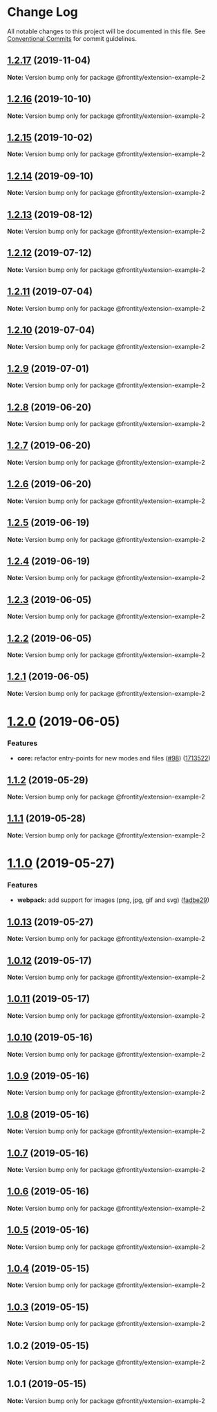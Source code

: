 # Change Log

All notable changes to this project will be documented in this file.
See [Conventional Commits](https://conventionalcommits.org) for commit guidelines.

## [1.2.17](https://github.com/frontity/frontity/compare/@frontity/extension-example-2@1.2.16...@frontity/extension-example-2@1.2.17) (2019-11-04)

**Note:** Version bump only for package @frontity/extension-example-2





## [1.2.16](https://github.com/frontity/frontity/compare/@frontity/extension-example-2@1.2.15...@frontity/extension-example-2@1.2.16) (2019-10-10)

**Note:** Version bump only for package @frontity/extension-example-2





## [1.2.15](https://github.com/frontity/frontity/compare/@frontity/extension-example-2@1.2.14...@frontity/extension-example-2@1.2.15) (2019-10-02)

**Note:** Version bump only for package @frontity/extension-example-2





## [1.2.14](https://github.com/frontity/frontity/compare/@frontity/extension-example-2@1.2.13...@frontity/extension-example-2@1.2.14) (2019-09-10)

**Note:** Version bump only for package @frontity/extension-example-2





## [1.2.13](https://github.com/frontity/frontity/compare/@frontity/extension-example-2@1.2.12...@frontity/extension-example-2@1.2.13) (2019-08-12)

**Note:** Version bump only for package @frontity/extension-example-2





## [1.2.12](https://github.com/frontity/frontity/compare/@frontity/extension-example-2@1.2.11...@frontity/extension-example-2@1.2.12) (2019-07-12)

**Note:** Version bump only for package @frontity/extension-example-2





## [1.2.11](https://github.com/frontity/frontity/compare/@frontity/extension-example-2@1.2.10...@frontity/extension-example-2@1.2.11) (2019-07-04)

**Note:** Version bump only for package @frontity/extension-example-2





## [1.2.10](https://github.com/frontity/frontity/compare/@frontity/extension-example-2@1.2.9...@frontity/extension-example-2@1.2.10) (2019-07-04)

**Note:** Version bump only for package @frontity/extension-example-2





## [1.2.9](https://github.com/frontity/frontity/compare/@frontity/extension-example-2@1.2.8...@frontity/extension-example-2@1.2.9) (2019-07-01)

**Note:** Version bump only for package @frontity/extension-example-2





## [1.2.8](https://github.com/frontity/frontity/compare/@frontity/extension-example-2@1.2.7...@frontity/extension-example-2@1.2.8) (2019-06-20)

**Note:** Version bump only for package @frontity/extension-example-2





## [1.2.7](https://github.com/frontity/frontity/compare/@frontity/extension-example-2@1.2.6...@frontity/extension-example-2@1.2.7) (2019-06-20)

**Note:** Version bump only for package @frontity/extension-example-2





## [1.2.6](https://github.com/frontity/frontity/compare/@frontity/extension-example-2@1.2.5...@frontity/extension-example-2@1.2.6) (2019-06-20)

**Note:** Version bump only for package @frontity/extension-example-2





## [1.2.5](https://github.com/frontity/frontity/compare/@frontity/extension-example-2@1.2.4...@frontity/extension-example-2@1.2.5) (2019-06-19)

**Note:** Version bump only for package @frontity/extension-example-2





## [1.2.4](https://github.com/frontity/frontity/compare/@frontity/extension-example-2@1.2.3...@frontity/extension-example-2@1.2.4) (2019-06-19)

**Note:** Version bump only for package @frontity/extension-example-2





## [1.2.3](https://github.com/frontity/frontity/compare/@frontity/extension-example-2@1.2.2...@frontity/extension-example-2@1.2.3) (2019-06-05)

**Note:** Version bump only for package @frontity/extension-example-2





## [1.2.2](https://github.com/frontity/frontity/compare/@frontity/extension-example-2@1.2.1...@frontity/extension-example-2@1.2.2) (2019-06-05)

**Note:** Version bump only for package @frontity/extension-example-2





## [1.2.1](https://github.com/frontity/frontity/compare/@frontity/extension-example-2@1.2.0...@frontity/extension-example-2@1.2.1) (2019-06-05)

**Note:** Version bump only for package @frontity/extension-example-2





# [1.2.0](https://github.com/frontity/frontity/compare/@frontity/extension-example-2@1.1.2...@frontity/extension-example-2@1.2.0) (2019-06-05)


### Features

* **core:** refactor entry-points for new modes and files ([#98](https://github.com/frontity/frontity/issues/98)) ([1713522](https://github.com/frontity/frontity/commit/1713522))





## [1.1.2](https://github.com/frontity/frontity/compare/@frontity/extension-example-2@1.1.1...@frontity/extension-example-2@1.1.2) (2019-05-29)

**Note:** Version bump only for package @frontity/extension-example-2





## [1.1.1](https://github.com/frontity/frontity/compare/@frontity/extension-example-2@1.1.0...@frontity/extension-example-2@1.1.1) (2019-05-28)

**Note:** Version bump only for package @frontity/extension-example-2





# [1.1.0](https://github.com/frontity/frontity/compare/@frontity/extension-example-2@1.0.13...@frontity/extension-example-2@1.1.0) (2019-05-27)


### Features

* **webpack:** add support for images (png, jpg, gif and svg) ([fadbe29](https://github.com/frontity/frontity/commit/fadbe29))





## [1.0.13](https://github.com/frontity/frontity/compare/@frontity/extension-example-2@1.0.12...@frontity/extension-example-2@1.0.13) (2019-05-27)

**Note:** Version bump only for package @frontity/extension-example-2





## [1.0.12](https://github.com/frontity/frontity/compare/@frontity/extension-example-2@1.0.11...@frontity/extension-example-2@1.0.12) (2019-05-17)

**Note:** Version bump only for package @frontity/extension-example-2





## [1.0.11](https://github.com/frontity/frontity/compare/@frontity/extension-example-2@1.0.10...@frontity/extension-example-2@1.0.11) (2019-05-17)

**Note:** Version bump only for package @frontity/extension-example-2





## [1.0.10](https://github.com/frontity/frontity/compare/@frontity/extension-example-2@1.0.9...@frontity/extension-example-2@1.0.10) (2019-05-16)

**Note:** Version bump only for package @frontity/extension-example-2





## [1.0.9](https://github.com/frontity/frontity/compare/@frontity/extension-example-2@1.0.8...@frontity/extension-example-2@1.0.9) (2019-05-16)

**Note:** Version bump only for package @frontity/extension-example-2





## [1.0.8](https://github.com/frontity/frontity/compare/@frontity/extension-example-2@1.0.7...@frontity/extension-example-2@1.0.8) (2019-05-16)

**Note:** Version bump only for package @frontity/extension-example-2





## [1.0.7](https://github.com/frontity/frontity/compare/@frontity/extension-example-2@1.0.6...@frontity/extension-example-2@1.0.7) (2019-05-16)

**Note:** Version bump only for package @frontity/extension-example-2





## [1.0.6](https://github.com/frontity/frontity/compare/@frontity/extension-example-2@1.0.5...@frontity/extension-example-2@1.0.6) (2019-05-16)

**Note:** Version bump only for package @frontity/extension-example-2





## [1.0.5](https://github.com/frontity/frontity/compare/@frontity/extension-example-2@1.0.4...@frontity/extension-example-2@1.0.5) (2019-05-16)

**Note:** Version bump only for package @frontity/extension-example-2





## [1.0.4](https://github.com/frontity/frontity/compare/@frontity/extension-example-2@1.0.3...@frontity/extension-example-2@1.0.4) (2019-05-15)

**Note:** Version bump only for package @frontity/extension-example-2





## [1.0.3](https://github.com/frontity/frontity/compare/@frontity/extension-example-2@1.0.2...@frontity/extension-example-2@1.0.3) (2019-05-15)

**Note:** Version bump only for package @frontity/extension-example-2





## 1.0.2 (2019-05-15)

**Note:** Version bump only for package @frontity/extension-example-2





## 1.0.1 (2019-05-15)

**Note:** Version bump only for package @frontity/extension-example-2
